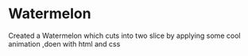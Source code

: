 # Watermelon
Created a Watermelon which cuts into two slice by applying some cool animation ,doen with html and css
